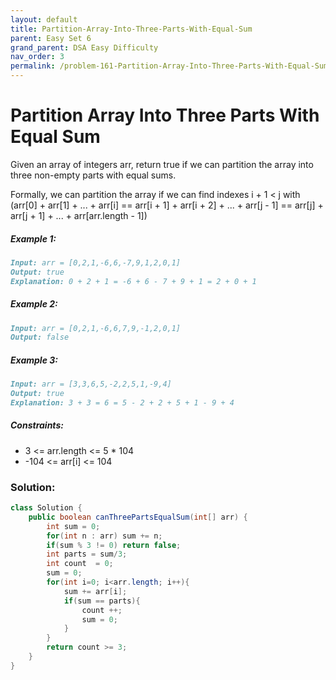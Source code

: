 ```yaml
---
layout: default
title: Partition-Array-Into-Three-Parts-With-Equal-Sum
parent: Easy Set 6
grand_parent: DSA Easy Difficulty
nav_order: 3
permalink: /problem-161-Partition-Array-Into-Three-Parts-With-Equal-Sum/
---
```

# Partition Array Into Three Parts With Equal Sum
Given an array of integers arr, return true if we can partition the array into three non-empty parts with equal sums.

Formally, we can partition the array if we can find indexes i + 1 < j with (arr[0] + arr[1] + ... + arr[i] == arr[i + 1] + arr[i + 2] + ... + arr[j - 1] == arr[j] + arr[j + 1] + ... + arr[arr.length - 1])

##### Example 1:
```markdown
Input: arr = [0,2,1,-6,6,-7,9,1,2,0,1]
Output: true
Explanation: 0 + 2 + 1 = -6 + 6 - 7 + 9 + 1 = 2 + 0 + 1
```
##### Example 2:
```markdown
Input: arr = [0,2,1,-6,6,7,9,-1,2,0,1]
Output: false
```
##### Example 3:
```markdown
Input: arr = [3,3,6,5,-2,2,5,1,-9,4]
Output: true
Explanation: 3 + 3 = 6 = 5 - 2 + 2 + 5 + 1 - 9 + 4
```
##### Constraints:
* 3 <= arr.length <= 5 * 104
* -104 <= arr[i] <= 104

### Solution:
```java
class Solution {
    public boolean canThreePartsEqualSum(int[] arr) {
        int sum = 0;
        for(int n : arr) sum += n;
        if(sum % 3 != 0) return false;
        int parts = sum/3;
        int count  = 0;
        sum = 0;
        for(int i=0; i<arr.length; i++){
            sum += arr[i];
            if(sum == parts){
                count ++;
                sum = 0;
            }
        }
        return count >= 3;
    }
}
```